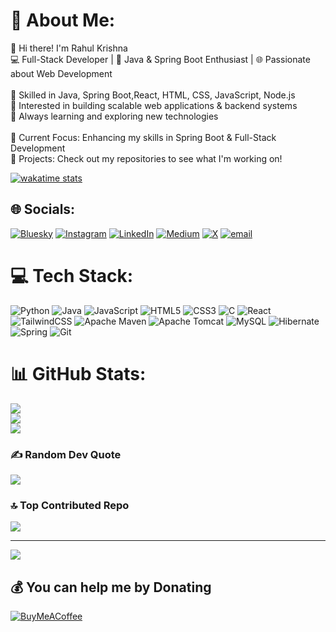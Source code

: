 # 💫 About Me:
👋 Hi there! I'm Rahul Krishna<br>💻 Full-Stack Developer | 🚀 Java & Spring Boot Enthusiast | 🌐 Passionate about Web Development<br><br>🔹 Skilled in Java, Spring Boot,React, HTML, CSS, JavaScript, Node.js<br>🔹 Interested in building scalable web applications & backend systems<br>🔹 Always learning and exploring new technologies<br><br>📌 Current Focus: Enhancing my skills in Spring Boot & Full-Stack Development<br>📂 Projects: Check out my repositories to see what I'm working on!<br>

[![wakatime stats](https://github-readme-stats.vercel.app/api/wakatime?username=Itzzmerahul)](https://github.com/anuraghazra/github-readme-stats)


## 🌐 Socials:
[![Bluesky](https://img.shields.io/badge/bluesky-0285FF?style=for-the-badge&logo=bluesky&logoColor=%23FFFFFF)](https://bsky.app/profile/itzmerahul) [![Instagram](https://img.shields.io/badge/Instagram-%23E4405F.svg?logo=Instagram&logoColor=white)](https://instagram.com/itzme_rahul___) [![LinkedIn](https://img.shields.io/badge/LinkedIn-%230077B5.svg?logo=linkedin&logoColor=white)](https://linkedin.com/in/www.linkedin.com/in/rahul-t-8855b7290 ) [![Medium](https://img.shields.io/badge/Medium-12100E?logo=medium&logoColor=white)](https://medium.com/@thisisrahul8015) [![X](https://img.shields.io/badge/X-black.svg?logo=X&logoColor=white)](https://x.com/rahulsNoto) [![email](https://img.shields.io/badge/Email-D14836?logo=gmail&logoColor=white)](mailto:thisisrahul8015@gmail.com) 

# 💻 Tech Stack:
![Python](https://img.shields.io/badge/python-3670A0?style=plastic&logo=python&logoColor=ffdd54) ![Java](https://img.shields.io/badge/java-%23ED8B00.svg?style=plastic&logo=openjdk&logoColor=white) ![JavaScript](https://img.shields.io/badge/javascript-%23323330.svg?style=plastic&logo=javascript&logoColor=%23F7DF1E) ![HTML5](https://img.shields.io/badge/html5-%23E34F26.svg?style=plastic&logo=html5&logoColor=white) ![CSS3](https://img.shields.io/badge/css3-%231572B6.svg?style=plastic&logo=css3&logoColor=white) ![C](https://img.shields.io/badge/c-%2300599C.svg?style=plastic&logo=c&logoColor=white) ![React](https://img.shields.io/badge/react-%2320232a.svg?style=plastic&logo=react&logoColor=%2361DAFB) ![TailwindCSS](https://img.shields.io/badge/tailwindcss-%2338B2AC.svg?style=plastic&logo=tailwind-css&logoColor=white) ![Apache Maven](https://img.shields.io/badge/Apache%20Maven-C71A36?style=plastic&logo=Apache%20Maven&logoColor=white) ![Apache Tomcat](https://img.shields.io/badge/apache%20tomcat-%23F8DC75.svg?style=plastic&logo=apache-tomcat&logoColor=black) ![MySQL](https://img.shields.io/badge/mysql-4479A1.svg?style=plastic&logo=mysql&logoColor=white) ![Hibernate](https://img.shields.io/badge/Hibernate-59666C?style=plastic&logo=Hibernate&logoColor=white) ![Spring](https://img.shields.io/badge/spring-%236DB33F.svg?style=plastic&logo=spring&logoColor=white) ![Git](https://img.shields.io/badge/git-%23F05033.svg?style=plastic&logo=git&logoColor=white)
# 📊 GitHub Stats:
![](https://github-readme-stats.vercel.app/api?username=itzzmerahul&theme=dark&hide_border=false&include_all_commits=true&count_private=false)<br/>
![](https://github-readme-streak-stats.herokuapp.com/?user=itzzmerahul&theme=dark&hide_border=false)<br/>
![](https://github-readme-stats.vercel.app/api/top-langs/?username=itzzmerahul&theme=dark&hide_border=false&include_all_commits=true&count_private=false&layout=compact)

### ✍️ Random Dev Quote
![](https://quotes-github-readme.vercel.app/api?type=horizontal&theme=merko)

### 🔝 Top Contributed Repo
![](https://github-contributor-stats.vercel.app/api?username=itzzmerahul&limit=5&theme=highcontrast&combine_all_yearly_contributions=true)

---
[![](https://visitcount.itsvg.in/api?id=itzzmerahul&icon=5&color=0)](https://visitcount.itsvg.in)

  ## 💰 You can help me by Donating
  [![BuyMeACoffee](https://img.shields.io/badge/Buy%20Me%20a%20Coffee-ffdd00?style=for-the-badge&logo=buy-me-a-coffee&logoColor=black)](https://buymeacoffee.com/itzme_rahul___                ) 

  
<!-- Proudly created with GPRM ( https://gprm.itsvg.in ) -->
<!--
**Itzzmerahul/Itzzmerahul** is a ✨ _special_ ✨ repository because its `README.md` (this file) appears on your GitHub profile.

Here are some ideas to get you started:

- 🔭 I’m currently working on ...
- 🌱 I’m currently learning ...
- 👯 I’m looking to collaborate on ...
- 🤔 I’m looking for help with ...
- 💬 Ask me about ...
- 📫 How to reach me: ...
- 😄 Pronouns: ...
- ⚡ Fun fact: ...
-->
